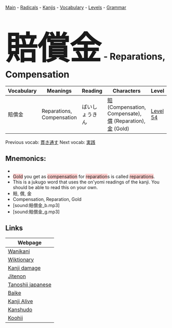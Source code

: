 <style> bigfont {font-size: 100px}</style>
[Main](../README.md) -
[Radicals](../radicals.md) -
[Kanjis](../kanjis.md) -
[Vocabulary](../vocabulary.md) -
[Levels](../levels.md) -
[Grammar](../grammar.md)
# <bigfont> 賠償金</bigfont> - Reparations, Compensation 

| Vocabulary | Meanings | Reading | Characters | Level |
| --- | --- | --- | --- | --- |
| 賠償金 | Reparations, Compensation | ばいしょうきん |  [賠](../kanjis/賠.md) (Compensation, Compensate), [償](../kanjis/償.md) (Reparation), [金](../kanjis/金.md) (Gold) | [Level 54](../levels/wk_level54.md) |

Previous vocab: [貫き通す](貫き通す.md) Next vocab: [実践](実践.md) 

## Mnemonics:

* 
* <span style="background-color:#ffcccb"> Gold</span> you get as <span style="background-color:#ffcccb"> compensation</span> for <span style="background-color:#ffcccb"> reparation</span>s is called <span style="background-color:#ffcccb"> reparations</span>.
* This is a jukugo word that uses the on'yomi readings of the kanji. You should be able to read this on your own.
* 賠, 償, 金
* Compensation, Reparation, Gold
* [sound:賠償金_b.mp3]
* [sound:賠償金_g.mp3]


## Links 

| Webpage |
| --- |
| [Wanikani          ](https://www.wanikani.com/kanji/賠償金) |
| [Wiktionary        ](https://en.wiktionary.org/wiki/賠償金) |
| [Kanji damage      ](http://www.kanjidamage.com/kanji/search?utf8=✓&q=賠償金) |
| [Jitenon           ](https://jitenon.com/kanji/賠償金) |
| [Tanoshii japanese ](https://www.tanoshiijapanese.com/dictionary/kanji.cfm?k=賠償金) |
| [Baike             ](https://baike.baidu.com/item/賠償金) |
| [Kanji Alive       ](https://app.kanjialive.com/賠償金) |
| [Kanshudo          ](https://www.kanshudo.com/searchmn?q=賠償金) |
| [Koohii            ](https://kanji.koohii.com/study/kanji/賠償金) |
